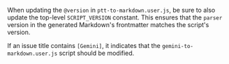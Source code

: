 When updating the `@version` in `ptt-to-markdown.user.js`, be sure to also update the top-level `SCRIPT_VERSION` constant. This ensures that the `parser` version in the generated Markdown's frontmatter matches the script's version.

If an issue title contains `[Gemini]`, it indicates that the `gemini-to-markdown.user.js` script should be modified.
